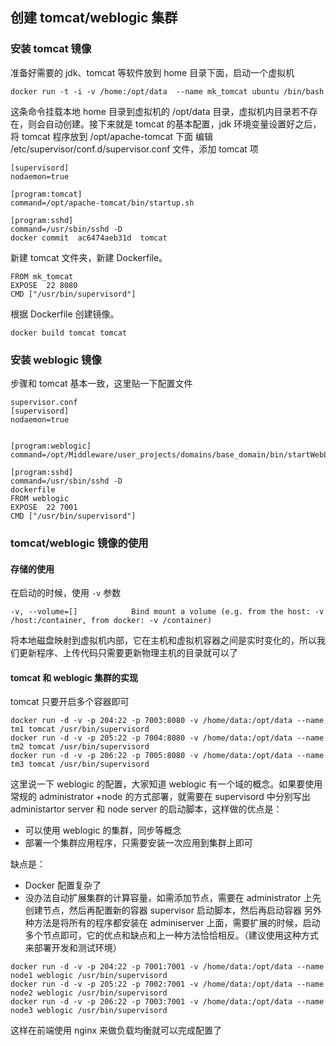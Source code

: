 ## 创建 tomcat/weblogic 集群
### 安装 tomcat 镜像
准备好需要的 jdk、tomcat 等软件放到 home 目录下面，启动一个虚拟机
```
docker run -t -i -v /home:/opt/data  --name mk_tomcat ubuntu /bin/bash
```
这条命令挂载本地 home 目录到虚拟机的 /opt/data 目录，虚拟机内目录若不存在，则会自动创建。接下来就是 tomcat 的基本配置，jdk 环境变量设置好之后，将 tomcat 程序放到 /opt/apache-tomcat 下面
编辑 /etc/supervisor/conf.d/supervisor.conf 文件，添加 tomcat 项
```
[supervisord]
nodaemon=true

[program:tomcat]
command=/opt/apache-tomcat/bin/startup.sh

[program:sshd]
command=/usr/sbin/sshd -D
docker commit  ac6474aeb31d  tomcat
```

新建 tomcat 文件夹，新建 Dockerfile。
```
FROM mk_tomcat
EXPOSE  22 8080
CMD ["/usr/bin/supervisord"]
```
根据 Dockerfile 创建镜像。
```
docker build tomcat tomcat
```
### 安装 weblogic 镜像

步骤和 tomcat 基本一致，这里贴一下配置文件
```
supervisor.conf
[supervisord]
nodaemon=true


[program:weblogic]
command=/opt/Middleware/user_projects/domains/base_domain/bin/startWebLogic.sh

[program:sshd]
command=/usr/sbin/sshd -D
dockerfile
FROM weblogic
EXPOSE  22 7001
CMD ["/usr/bin/supervisord"]
```

### tomcat/weblogic 镜像的使用
#### 存储的使用
在启动的时候，使用 `-v` 参数

    -v, --volume=[]            Bind mount a volume (e.g. from the host: -v /host:/container, from docker: -v /container)

将本地磁盘映射到虚拟机内部，它在主机和虚拟机容器之间是实时变化的，所以我们更新程序、上传代码只需要更新物理主机的目录就可以了

#### tomcat 和 weblogic 集群的实现
tomcat 只要开启多个容器即可
```
docker run -d -v -p 204:22 -p 7003:8080 -v /home/data:/opt/data --name tm1 tomcat /usr/bin/supervisord
docker run -d -v -p 205:22 -p 7004:8080 -v /home/data:/opt/data --name tm2 tomcat /usr/bin/supervisord
docker run -d -v -p 206:22 -p 7005:8080 -v /home/data:/opt/data --name tm3 tomcat /usr/bin/supervisord
```

这里说一下 weblogic 的配置，大家知道 weblogic 有一个域的概念。如果要使用常规的 administrator +node 的方式部署，就需要在 supervisord 中分别写出 administartor server 和 node server 的启动脚本，这样做的优点是：
* 可以使用 weblogic 的集群，同步等概念
* 部署一个集群应用程序，只需要安装一次应用到集群上即可

缺点是：
* Docker 配置复杂了
* 没办法自动扩展集群的计算容量，如需添加节点，需要在 administrator 上先创建节点，然后再配置新的容器 supervisor 启动脚本，然后再启动容器
另外种方法是将所有的程序都安装在 adminiserver 上面，需要扩展的时候，启动多个节点即可，它的优点和缺点和上一种方法恰恰相反。（建议使用这种方式来部署开发和测试环境）
```
docker run -d -v -p 204:22 -p 7001:7001 -v /home/data:/opt/data --name node1 weblogic /usr/bin/supervisord
docker run -d -v -p 205:22 -p 7002:7001 -v /home/data:/opt/data --name node2 weblogic /usr/bin/supervisord
docker run -d -v -p 206:22 -p 7003:7001 -v /home/data:/opt/data --name node3 weblogic /usr/bin/supervisord
```

这样在前端使用 nginx 来做负载均衡就可以完成配置了
